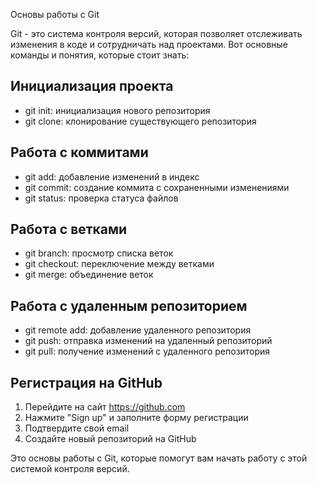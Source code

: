 Основы работы с Git

Git - это система контроля версий, которая позволяет отслеживать изменения в коде и сотрудничать над проектами. Вот основные команды и понятия, которые стоит знать:

## Инициализация проекта
- git init: инициализация нового репозитория
- git clone: клонирование существующего репозитория

## Работа с коммитами
- git add: добавление изменений в индекс
- git commit: создание коммита с сохраненными изменениями
- git status: проверка статуса файлов

## Работа с ветками
- git branch: просмотр списка веток
- git checkout: переключение между ветками
- git merge: объединение веток

## Работа с удаленным репозиторием
- git remote add: добавление удаленного репозитория
- git push: отправка изменений на удаленный репозиторий
- git pull: получение изменений с удаленного репозитория

## Регистрация на GitHub
1. Перейдите на сайт https://github.com
2. Нажмите "Sign up" и заполните форму регистрации
3. Подтвердите свой email
4. Создайте новый репозиторий на GitHub

Это основы работы с Git, которые помогут вам начать работу с этой системой контроля версий.
